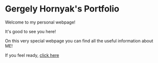 # Gergely Hornyak's Portfolio

Welcome to my personal webpage!

It's good to see you here!

On this very special webpage you can find all the useful information about ME!

If you feel ready, [click here](introduction.md)
